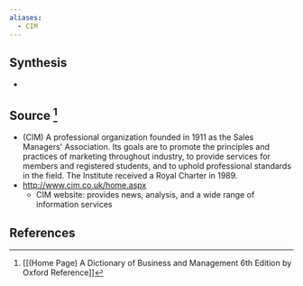 ```yaml
---
aliases:
  - CIM
---
```

## Synthesis
- 
## Source [^1]
- (CIM) A professional organization founded in 1911 as the Sales Managers' Association. Its goals are to promote the principles and practices of marketing throughout industry, to provide services for members and registered students, and to uphold professional standards in the field. The Institute received a Royal Charter in 1989.
- http://www.cim.co.uk/home.aspx
	- CIM website: provides news, analysis, and a wide range of information services
## References

[^1]: [[(Home Page) A Dictionary of Business and Management 6th Edition by Oxford Reference]]